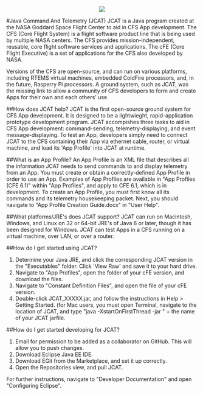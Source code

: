   <p align="center" >
	  <img src="https://raw.github.com/joebenassi/JCAT/master/JCAT/res/Images/JCATLogoHuge.png">
	</p>
#Java Command And Telemetry (JCAT)
JCAT is a Java program created at the NASA Goddard Space Flight Center to aid in CFS App development. The CFS (Core Flight System) is a flight software product line that is being used by multiple NASA centers. The CFS provides mission-independent, reusable, core flight software services and applications. The cFE (Core Flight Executive) is a set of applications for the CFS also developed by NASA. 
	
Versions of the CFS are open-source, and can run on various platforms, including RTEMS virtual machines, embedded ColdFire processors, and, in the future, Rasperry Pi processors. A ground system, such as JCAT, was the missing link to allow a community of CFS developers to form and create Apps for their own and each others' use.
	
##How does JCAT help?
JCAT is the first open-source ground system for CFS App development. It is designed to be a lightwieght, rapid-application prototype development program. JCAT accompishes three tasks to aid in CFS App development: command-sending, telemetry-displaying, and event message-displaying. To test an App, developers simply need to connect JCAT to the CFS containing their App via ethernet cable, router, or virtual machine, and load its 'App Profile' into JCAT at runtime. 

##What is an App Profile?
An App Profile is an XML file that describes all the information JCAT needs to send commands to and display telemetry from an App. You must create or obtain a correctly-defined App Profile in order to use an App. Examples of App Profiles are available in "App Profiles (CFE 6.1)" within "App Profiles", and apply to CFE 6.1, which is in development.
To create an App Profile, you must first know all its commands and its telemetry housekeeping packet. Next, you should navigate to "App Profile Creation Guide.docx" in "User Help".
	
##What platforms/JRE's does JCAT support?
JCAT can run on Macintosh, Windows, and Linux on 32 or 64-bit JRE's of Java 6 or later, though it has been designed for Windows. JCAT can test Apps in a CFS running on a virtual machine, over LAN, or over a router.

##How do I get started using JCAT?
1. Determine your Java JRE, and click the corresponding JCAT version in the "Executables" folder. Click 'View Raw' and save it to your hard drive. 
2. Navigate to "App Profiles", open the folder of your cFE version, and download the files. 
3. Navigate to "Constant Definition Files", and open the file of your cFE version. 
4. Double-click JCAT_XXXXX.jar, and follow the instructions in Help > Getting Started. (for Mac users, you must open Terminal, navigate to the location of JCAT, and type "java -XstartOnFirstThread -jar " + the name of your JCAT jarfile.

##How do I get started developing for JCAT?
1. Email <thisemail> for permission to be added as a collaborator on GitHub. This will allow you to push changes.
2. Download Eclipse Java EE IDE.
3. Download EGit from the Marketplace, and set it up correctly.
4. Open the Repositories view, and pull JCAT.

For further instructions, navigate to "Developer Documentation" and open "Configuring Eclipse".
